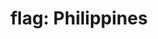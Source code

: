 ---
layout: smileys&emotion
title: "flag: Philippines"
emoji: flag_philippines
permalink: 🇵🇭.html
image: assets/img/3moji/flag_philippines.png
---